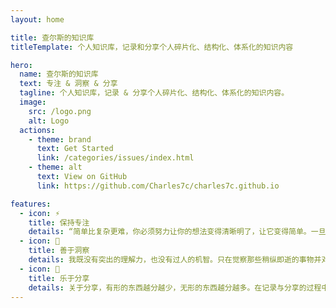 ```yaml
---
layout: home

title: 查尔斯的知识库
titleTemplate: 个人知识库，记录和分享个人碎片化、结构化、体系化的知识内容

hero:
  name: 查尔斯的知识库
  text: 专注 & 洞察 & 分享
  tagline: 个人知识库，记录 & 分享个人碎片化、结构化、体系化的知识内容。
  image:
    src: /logo.png
    alt: Logo
  actions:
    - theme: brand
      text: Get Started
      link: /categories/issues/index.html
    - theme: alt
      text: View on GitHub
      link: https://github.com/Charles7c/charles7c.github.io

features:
  - icon: ⚡️
    title: 保持专注
    details: “简单比复杂更难，你必须努力让你的想法变得清晰明了，让它变得简单。一旦你做到了简单，你就能搬动大山。” -- 乔布斯
  - icon: 🌌
    title: 善于洞察
    details: 我既没有突出的理解力，也没有过人的机智。只在觉察那些稍纵即逝的事物并对其进行精细观察的能力上，我可能在普通人之上。 -- 达尔文
  - icon: 🌟
    title: 乐于分享
    details: 关于分享，有形的东西越分越少，无形的东西越分越多。在记录与分享的过程中, 梳理所学, 交流所得, 必有所获。
---
```

